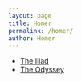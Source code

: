 ```yaml
---
layout: page
title: Homer
permalink: /homer/
author: Homer
---
```


* [The Iliad](the-iliad)
* [The Odyssey](the-odyssey)
